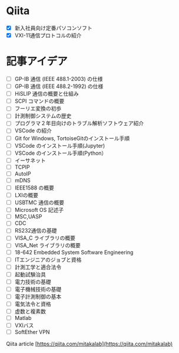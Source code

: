 # Qiita
- [x] 新入社員向け定番パソコンソフト
- [x] VXI-11通信プロトコルの紹介

# 記事アイデア
- [ ] GP-IB 通信 (IEEE 488.1-2003) の仕様
- [ ] GP-IB 通信 (IEEE 488.2-1992) の仕様
- [ ] HiSLIP 通信の概要と仕組み
- [ ] SCPI コマンドの概要
- [ ] フーリエ変換の初歩
- [ ] 計測制御システムの歴史
- [ ] プログラマ２年目向けのトラブル解析ソフトウェア紹介
- [ ] VSCode の紹介
- [ ] Git for Windows, TortoiseGitのインストール手順
- [ ] VSCode のインストール手順(Jupyter)
- [ ] VSCode のインストール手順(Python）
- [ ] イーサネット
- [ ] TCPIP
- [ ] AutoIP
- [ ] mDNS
- [ ] IEEE1588 の概要
- [ ] LXIの概要
- [ ] USBTMC 通信の概要
- [ ] Microsoft OS 記述子
- [ ] MSC,UASP
- [ ] CDC
- [ ] RS232通信の基礎
- [ ] VISA_C ライブラリの概要
- [ ] VISA_Net ライブラリの概要
- [ ] 18-642 Embedded System Software Engineering
- [ ] ITエンジニアのジョブと資格
- [ ] 計測工学と適合法令
- [ ] 起動試験治具
- [ ] 電力技術の基礎
- [ ] 電子機械技術の基礎
- [ ] 電子計測制御の基本
- [ ] 電気法令と資格
- [ ] 虚数と複素数
- [ ] Matlab
- [ ] VXIバス
- [ ] SoftEther VPN

Qiita article
[https://qiita.com/mitakalab](https://qiita.com/mitakalab)
